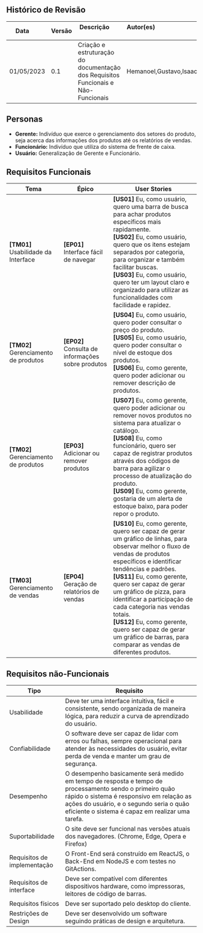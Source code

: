 ## Histórico de Revisão

| Data       | Versão | Descrição            | Autor(es)                                                   |
| ---------- | ------ | -------------------- | ------------------------------------------------------------ |
|01/05/2023 | 0.1 | Criação e estruturação do documentação dos Requisitos Funcionais e Não-Funcionais | Hemanoel,Gustavo,Isaac |

## Personas
* <b>Gerente:</b> Indivíduo que exerce o gerenciamento dos setores do produto, seja acerca das informações dos produtos até os relatórios de vendas.
* <b>Funcionário:</b> Indivíduo que utiliza do sistema de frente de caixa.
* <b>Usuário:</b> Generalização de Gerente e Funcionário.

## Requisitos Funcionais

| Tema           | Épico | User Stories |
| -------------- | ----------------------------------------------------- |-----|
|<b>[TM01]</b> Usabilidade da Interface|<b>[EP01]</b> Interface fácil de navegar |<b>[US01]</b> Eu, como usuário, quero uma barra de busca para achar produtos específicos mais rapidamente.<br><b>[US02]</b> Eu, como usuário, quero que os itens estejam separados por categoria, para organizar e também facilitar buscas.<br><b>[US03] </b>Eu, como usuário, quero ter um layout claro e organizado para utilizar as funcionalidades com facilidade e rapidez.<br>|
|<b>[TM02]</b> Gerenciamento de produtos|<b>[EP02]</b> Consulta de informações sobre produtos |<b>[US04]</b> Eu, como usuário, quero poder consultar o preço do produto.<br><b>[US05]</b> Eu, como usuário, quero poder consultar o nível de estoque dos produtos.<br><b>[US06]</b> Eu, como gerente, quero poder adicionar ou remover descrição de produtos.|
|<b>[TM02]</b> Gerenciamento de produtos|<b>[EP03]</b> Adicionar ou remover produtos | <b>[US07]</b> Eu, como gerente, quero poder adicionar ou remover novos produtos no sistema para atualizar o catálogo.<br><b>[US08]</b> Eu, como funcionário, quero ser capaz de registrar produtos através dos códigos de barra para agilizar o processo de atualização do produto.<br><b>[US09]</b> Eu, como gerente, gostaria de um alerta de estoque baixo, para poder repor o produto.|
|<b>[TM03]</b> Gerenciamento de vendas|<b>[EP04]</b> Geração de relatórios de vendas|<b>[US10]</b> Eu, como gerente, quero ser capaz de gerar um gráfico de linhas, para observar melhor o fluxo de vendas de produtos específicos e identificar tendências e padrões.<br><b>[US11]</b> Eu, como gerente, quero ser capaz de gerar um gráfico de pizza, para identificar a participação de cada categoria nas vendas totais.<br><b>[US12]</b> Eu, como gerente, quero ser capaz de gerar um gráfico de barras, para comparar as vendas de diferentes produtos.|









## Requisitos não-Funcionais
| Tipo      | Requisito |
| -------------- | ------------|
|Usabilidade|Deve ter uma interface intuitiva, fácil e consistente, sendo organizada de maneira lógica, para reduzir a curva de aprendizado do usuário.|
|Confiabilidade|O software deve ser capaz de lidar com erros ou falhas, sempre operacional para atender às necessidades do usuário, evitar perda de venda e manter um grau de segurança.|
|Desempenho|O desempenho basicamente será medido em tempo de resposta e tempo de processamento sendo o primeiro quão rápido o sistema é responsivo em relação as ações do usuário, e o segundo seria o quão eficiente o sistema é capaz em realizar uma tarefa.|
|Suportabilidade|O site deve ser funcional nas versões atuais dos navegadores. (Chrome, Edge, Opera e Firefox)|
|Requisitos de implementação|O Front-End será construído em ReactJS, o Back-End em NodeJS e com testes no GitActions.|
|Requisitos de interface|Deve ser compatível com diferentes dispositivos hardware, como impressoras, leitores de código de barras.|
|Requisitos físicos|Deve ser suportado pelo desktop do cliente.|
|Restrições de Design|Deve ser desenvolvido um software seguindo práticas de design e arquitetura.|

